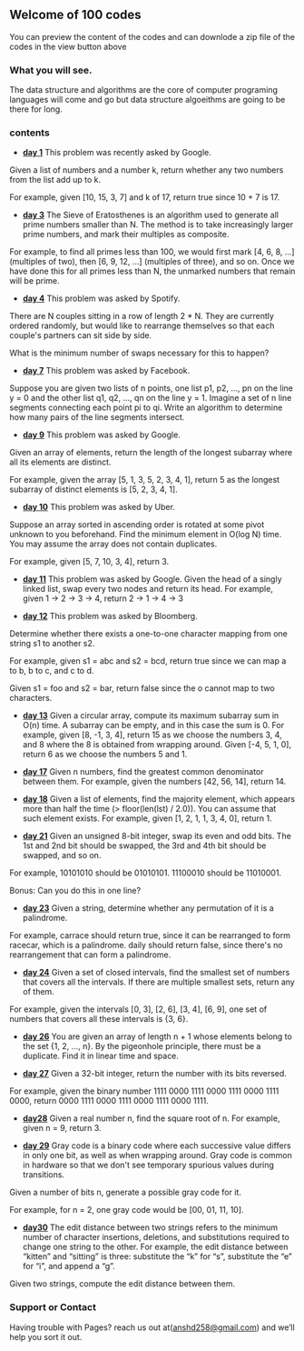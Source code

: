 ## Welcome of 100 codes 

You can preview the content of the codes and can downlode a zip file of the codes in the view button above

### What you will see.
The data structure and algorithms are the core of computer programing languages will come and go but data structure algoeithms are going to be there for long.



### contents
- [**day 1**](https://github.com/anshd258/100days-of-code/blob/100-days-main/day1.cpp)
This problem was recently asked by Google.

Given a list of numbers and a number k, return whether any two numbers from the list add up to k.

For example, given [10, 15, 3, 7] and k of 17, return true since 10 + 7 is 17.

- [**day 3**](https://github.com/anshd258/100days-of-code/blob/100-days-main/day3.cpp)
The Sieve of Eratosthenes is an algorithm used to generate all prime numbers smaller than N. The method is to take increasingly larger prime numbers, and mark their multiples as composite.

For example, to find all primes less than 100, we would first mark [4, 6, 8, ...] (multiples of two), then [6, 9, 12, ...] (multiples of three), and so on. Once we have done this for all primes less than N, the unmarked numbers that remain will be prime.

- [**day 4**](https://github.com/anshd258/100days-of-code/blob/100-days-main/day4.cpp)
This problem was asked by Spotify.

There are N couples sitting in a row of length 2 * N. They are currently ordered randomly, but would like to rearrange themselves so that each couple's partners can sit side by side.

What is the minimum number of swaps necessary for this to happen?

- [**day 7**](https://github.com/anshd258/100days-of-code/blob/100-days-main/day7.cpp)
This problem was asked by Facebook.

Suppose you are given two lists of n points, one list p1, p2, ..., pn on the line y = 0 and the other list q1, q2, ..., qn on the line y = 1. Imagine a set of n line segments connecting each point pi to qi. Write an algorithm to determine how many pairs of the line segments intersect.



- [**day 9**](https://github.com/anshd258/100days-of-code/blob/100-days-main/day9.cpp)
This problem was asked by Google.

Given an array of elements, return the length of the longest subarray where all its elements are distinct.

For example, given the array [5, 1, 3, 5, 2, 3, 4, 1], return 5 as the longest subarray of distinct elements is [5, 2, 3, 4, 1].



- [**day 10**](https://github.com/anshd258/100days-of-code/blob/100-days-main/DAY%2010.CPP)
This problem was asked by Uber.

Suppose an array sorted in ascending order is rotated at some pivot unknown to you beforehand. Find the minimum element in O(log N) time. You may assume the array does not contain duplicates.

For example, given [5, 7, 10, 3, 4], return 3.


-  [**day 11**](https://github.com/anshd258/100days-of-code/blob/100-days-main/day11.cpp)
This problem was asked by Google.
Given the head of a singly linked list, swap every two nodes and return its head.
For example, given 1 -> 2 -> 3 -> 4, return 2 -> 1 -> 4 -> 3



- [**day 12**](https://github.com/anshd258/100days-of-code/blob/100-days-main/day12.cpp)
This problem was asked by Bloomberg.

Determine whether there exists a one-to-one character mapping from one string s1 to another s2.

For example, given s1 = abc and s2 = bcd, return true since we can map a to b, b to c, and c to d.

Given s1 = foo and s2 = bar, return false since the o cannot map to two characters.


- [**day 13**](https://github.com/anshd258/100days-of-code/blob/100-days-main/day13.cpp)
Given a circular array, compute its maximum subarray sum in O(n) time. A subarray can be empty, and in this case the sum is 0.
For example, given [8, -1, 3, 4], return 15 as we choose the numbers 3, 4, and 8 where the 8 is obtained from wrapping around.
Given [-4, 5, 1, 0], return 6 as we choose the numbers 5 and 1.



- [**day 17**](https://github.com/anshd258/100days-of-code/blob/100-days-main/day17.cpp)
Given n numbers, find the greatest common denominator between them.
For example, given the numbers [42, 56, 14], return 14.


- [**day 18**](https://github.com/anshd258/100days-of-code/blob/100-days-main/day18.cpp)
Given a list of elements, find the majority element, which appears more than half the time (> floor(len(lst) / 2.0)).
You can assume that such element exists.
For example, given [1, 2, 1, 1, 3, 4, 0], return 1.



- [**day 21**](https://github.com/anshd258/100days-of-code/blob/100-days-main/day21.cpp)
Given an unsigned 8-bit integer, swap its even and odd bits. The 1st and 2nd bit should be swapped, the 3rd and 4th bit should be swapped, and so on.

For example, 10101010 should be 01010101. 11100010 should be 11010001.

Bonus: Can you do this in one line?



- [**day 23**](https://github.com/anshd258/100days-of-code/blob/100-days-main/day23.cpp)
Given a string, determine whether any permutation of it is a palindrome.

For example, carrace should return true, since it can be rearranged to form racecar, which is a palindrome. daily should return false, since there's no rearrangement that can form a palindrome.



- [**day 24**](https://github.com/anshd258/100days-of-code/blob/100-days-main/day24.cpp)
Given a set of closed intervals, find the smallest set of numbers that covers all the intervals. If there are multiple smallest sets, return any of them.

For example, given the intervals [0, 3], [2, 6], [3, 4], [6, 9], one set of numbers that covers all these intervals is {3, 6}.



- [**day 26**](https://github.com/anshd258/100days-of-code/blob/100-days-main/day26.cpp)
You are given an array of length n + 1 whose elements belong to the set {1, 2, ..., n}. By the pigeonhole principle, there must be a duplicate. Find it in linear time and space.

- [**day 27**](https://github.com/anshd258/100days-of-code/blob/100-days-main/day27.cpp)
Given a 32-bit integer, return the number with its bits reversed.

For example, given the binary number 1111 0000 1111 0000 1111 0000 1111 0000, return 0000 1111 0000 1111 0000 1111 0000 1111.

- [**day28**](https://github.com/anshd258/100days-of-code/blob/test/day%2028.cpp)
Given a real number n, find the square root of n. For example, given n = 9, return 3.


- [**day 29**](https://github.com/anshd258/100days-of-code/blob/100-days-main/day29.cpp)
Gray code is a binary code where each successive value differs in only one bit, as well as when wrapping around. Gray code is common in hardware so that we don't see temporary spurious values during transitions.

Given a number of bits n, generate a possible gray code for it.

For example, for n = 2, one gray code would be [00, 01, 11, 10].

- [**day30**](https://github.com/anshd258/100days-of-code/blob/100-days-main/day30.cpp)
The edit distance between two strings refers to the minimum number of character insertions, deletions, and substitutions required to change one string to the other. For example, the edit distance between “kitten” and “sitting” is three: substitute the “k” for “s”, substitute the “e” for “i”, and append a “g”.

Given two strings, compute the edit distance between them.

### Support or Contact

Having trouble with Pages? reach us out at(anshd258@gmail.com) and we’ll help you sort it out.
